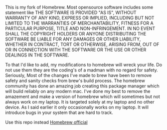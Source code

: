 This is my fork of Homebrew. Most opensource software includes some statement like
THE SOFTWARE IS PROVIDED "AS IS", WITHOUT WARRANTY OF ANY KIND,
EXPRESS OR IMPLIED, INCLUDING BUT NOT LIMITED TO THE WARRANTIES
OF MERCHANTABILITY, FITNESS FOR A PARTICULAR PURPOSE, TITLE AND
NON-INFRINGEMENT. IN NO EVENT SHALL THE COPYRIGHT HOLDERS OR ANYONE
DISTRIBUTING THE SOFTWARE BE LIABLE FOR ANY DAMAGES OR OTHER LIABILITY,
WHETHER IN CONTRACT, TORT OR OTHERWISE, ARISING FROM, OUT OF OR IN
CONNECTION WITH THE SOFTWARE OR THE USE OR OTHER DEALINGS IN THE
SOFTWARE.

To that I'd like to add, my modifications to homebrew will wreck your
life. Do not use them they are the coding's of a madman with no regard
for safety. Seriously, Most of the changes I've made to brew have been
to remove safety and sanity checks from brew's build process. The
homebrew community has done an amazing job creating this package manager
which will build reliably on any modern mac. I've done my best to remove
the amazement and make a version of homebrew which will sometimes but
not always work on my laptop. It is targeted solely at my laptop and no
other device. As I said earlier it only occasionally works on my laptop.
It will introduce bugs in your system that are hard to track.

Use this repo instead [Homebrew official](https://github.com/Homebrew/brew)
